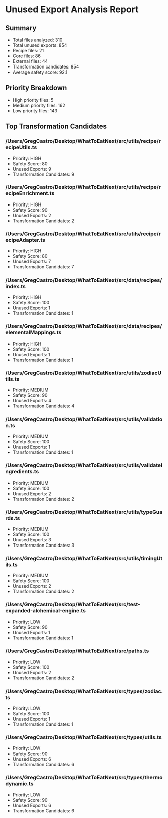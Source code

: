 # Unused Export Analysis Report

## Summary

- Total files analyzed: 310
- Total unused exports: 854
- Recipe files: 21
- Core files: 86
- External files: 44
- Transformation candidates: 854
- Average safety score: 92.1

## Priority Breakdown

- High priority files: 5
- Medium priority files: 162
- Low priority files: 143

## Top Transformation Candidates

### /Users/GregCastro/Desktop/WhatToEatNext/src/utils/recipe/recipeUtils.ts

- Priority: HIGH
- Safety Score: 80
- Unused Exports: 9
- Transformation Candidates: 9

### /Users/GregCastro/Desktop/WhatToEatNext/src/utils/recipe/recipeEnrichment.ts

- Priority: HIGH
- Safety Score: 90
- Unused Exports: 2
- Transformation Candidates: 2

### /Users/GregCastro/Desktop/WhatToEatNext/src/utils/recipe/recipeAdapter.ts

- Priority: HIGH
- Safety Score: 80
- Unused Exports: 7
- Transformation Candidates: 7

### /Users/GregCastro/Desktop/WhatToEatNext/src/data/recipes/index.ts

- Priority: HIGH
- Safety Score: 100
- Unused Exports: 1
- Transformation Candidates: 1

### /Users/GregCastro/Desktop/WhatToEatNext/src/data/recipes/elementalMappings.ts

- Priority: HIGH
- Safety Score: 100
- Unused Exports: 1
- Transformation Candidates: 1

### /Users/GregCastro/Desktop/WhatToEatNext/src/utils/zodiacUtils.ts

- Priority: MEDIUM
- Safety Score: 90
- Unused Exports: 4
- Transformation Candidates: 4

### /Users/GregCastro/Desktop/WhatToEatNext/src/utils/validation.ts

- Priority: MEDIUM
- Safety Score: 100
- Unused Exports: 1
- Transformation Candidates: 1

### /Users/GregCastro/Desktop/WhatToEatNext/src/utils/validateIngredients.ts

- Priority: MEDIUM
- Safety Score: 100
- Unused Exports: 2
- Transformation Candidates: 2

### /Users/GregCastro/Desktop/WhatToEatNext/src/utils/typeGuards.ts

- Priority: MEDIUM
- Safety Score: 100
- Unused Exports: 3
- Transformation Candidates: 3

### /Users/GregCastro/Desktop/WhatToEatNext/src/utils/timingUtils.ts

- Priority: MEDIUM
- Safety Score: 100
- Unused Exports: 2
- Transformation Candidates: 2

### /Users/GregCastro/Desktop/WhatToEatNext/src/test-expanded-alchemical-engine.ts

- Priority: LOW
- Safety Score: 90
- Unused Exports: 1
- Transformation Candidates: 1

### /Users/GregCastro/Desktop/WhatToEatNext/src/paths.ts

- Priority: LOW
- Safety Score: 100
- Unused Exports: 2
- Transformation Candidates: 2

### /Users/GregCastro/Desktop/WhatToEatNext/src/types/zodiac.ts

- Priority: LOW
- Safety Score: 100
- Unused Exports: 1
- Transformation Candidates: 1

### /Users/GregCastro/Desktop/WhatToEatNext/src/types/utils.ts

- Priority: LOW
- Safety Score: 90
- Unused Exports: 6
- Transformation Candidates: 6

### /Users/GregCastro/Desktop/WhatToEatNext/src/types/thermodynamic.ts

- Priority: LOW
- Safety Score: 90
- Unused Exports: 6
- Transformation Candidates: 6

